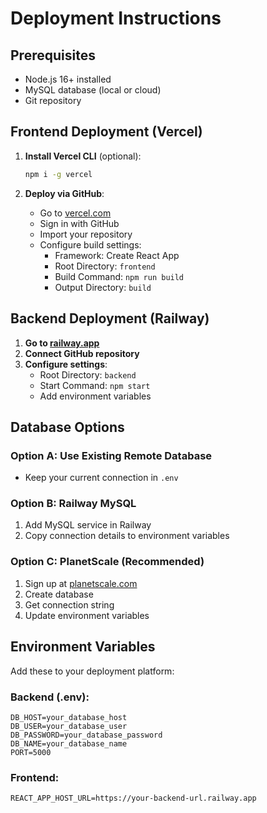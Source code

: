 # Deployment Instructions

## Prerequisites
- Node.js 16+ installed
- MySQL database (local or cloud)
- Git repository

## Frontend Deployment (Vercel)

1. **Install Vercel CLI** (optional):
   ```bash
   npm i -g vercel
   ```

2. **Deploy via GitHub**:
   - Go to [vercel.com](https://vercel.com)
   - Sign in with GitHub
   - Import your repository
   - Configure build settings:
     - Framework: Create React App
     - Root Directory: `frontend`
     - Build Command: `npm run build`
     - Output Directory: `build`

## Backend Deployment (Railway)

1. **Go to [railway.app](https://railway.app)**
2. **Connect GitHub repository**
3. **Configure settings**:
   - Root Directory: `backend`
   - Start Command: `npm start`
   - Add environment variables

## Database Options

### Option A: Use Existing Remote Database
- Keep your current connection in `.env`

### Option B: Railway MySQL
1. Add MySQL service in Railway
2. Copy connection details to environment variables

### Option C: PlanetScale (Recommended)
1. Sign up at [planetscale.com](https://planetscale.com)
2. Create database
3. Get connection string
4. Update environment variables

## Environment Variables

Add these to your deployment platform:

### Backend (.env):
```
DB_HOST=your_database_host
DB_USER=your_database_user
DB_PASSWORD=your_database_password
DB_NAME=your_database_name
PORT=5000
```

### Frontend:
```
REACT_APP_HOST_URL=https://your-backend-url.railway.app
```
